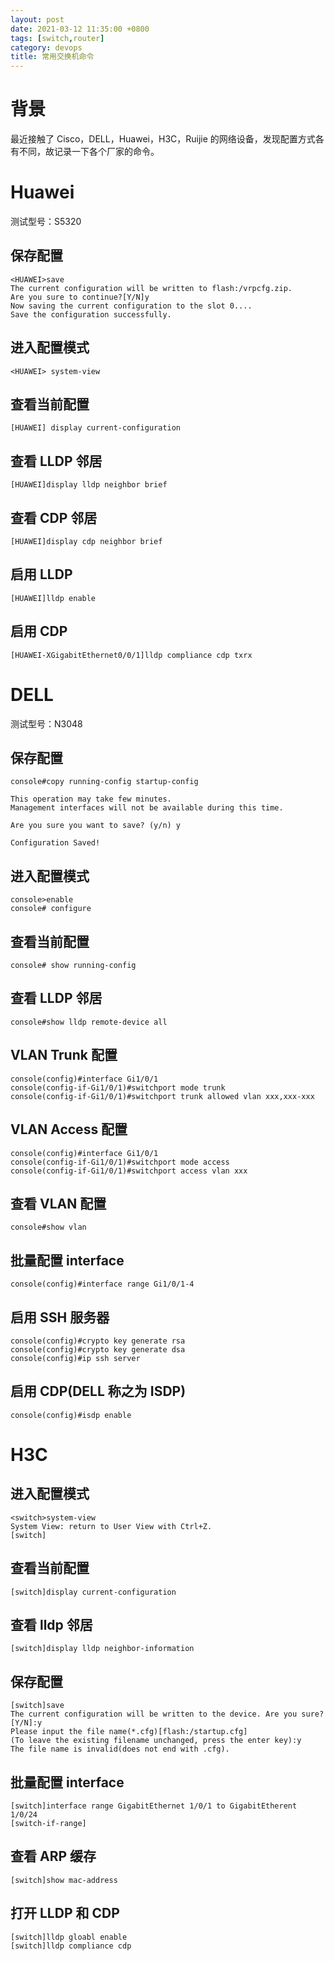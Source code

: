 ```yaml
---
layout: post
date: 2021-03-12 11:35:00 +0800
tags: [switch,router]
category: devops
title: 常用交换机命令
---
```


# 背景

最近接触了 Cisco，DELL，Huawei，H3C，Ruijie 的网络设备，发现配置方式各有不同，故记录一下各个厂家的命令。

# Huawei

测试型号：S5320

## 保存配置

```
<HUAWEI>save
The current configuration will be written to flash:/vrpcfg.zip.
Are you sure to continue?[Y/N]y
Now saving the current configuration to the slot 0....
Save the configuration successfully.
```

## 进入配置模式

```
<HUAWEI> system-view
```

## 查看当前配置

```
[HUAWEI] display current-configuration
```

## 查看 LLDP 邻居

```
[HUAWEI]display lldp neighbor brief
```

## 查看 CDP 邻居

```
[HUAWEI]display cdp neighbor brief
```

## 启用 LLDP

```
[HUAWEI]lldp enable
```

## 启用 CDP

```
[HUAWEI-XGigabitEthernet0/0/1]lldp compliance cdp txrx
```


# DELL

测试型号：N3048

## 保存配置

```
console#copy running-config startup-config

This operation may take few minutes.
Management interfaces will not be available during this time.

Are you sure you want to save? (y/n) y

Configuration Saved!
```

## 进入配置模式

```
console>enable
console# configure
```

## 查看当前配置

```
console# show running-config
```

## 查看 LLDP 邻居

```
console#show lldp remote-device all
```

## VLAN Trunk 配置

```
console(config)#interface Gi1/0/1
console(config-if-Gi1/0/1)#switchport mode trunk
console(config-if-Gi1/0/1)#switchport trunk allowed vlan xxx,xxx-xxx
```

## VLAN Access 配置

```
console(config)#interface Gi1/0/1
console(config-if-Gi1/0/1)#switchport mode access
console(config-if-Gi1/0/1)#switchport access vlan xxx
```

## 查看 VLAN 配置

```
console#show vlan
```

## 批量配置 interface

```
console(config)#interface range Gi1/0/1-4
```

## 启用 SSH 服务器

```
console(config)#crypto key generate rsa
console(config)#crypto key generate dsa
console(config)#ip ssh server
```

## 启用 CDP(DELL 称之为 ISDP)

```
console(config)#isdp enable
```

# H3C

## 进入配置模式

```
<switch>system-view
System View: return to User View with Ctrl+Z.
[switch]
```

## 查看当前配置

```
[switch]display current-configuration
```

## 查看 lldp 邻居

```
[switch]display lldp neighbor-information
```

## 保存配置

```
[switch]save
The current configuration will be written to the device. Are you sure? [Y/N]:y
Please input the file name(*.cfg)[flash:/startup.cfg]
(To leave the existing filename unchanged, press the enter key):y
The file name is invalid(does not end with .cfg).
```

## 批量配置 interface

```
[switch]interface range GigabitEthernet 1/0/1 to GigabitEtherent 1/0/24
[switch-if-range]
```

## 查看 ARP 缓存

```
[switch]show mac-address
```

## 打开 LLDP 和 CDP

```
[switch]lldp gloabl enable
[switch]lldp compliance cdp
```